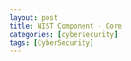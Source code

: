 ```yaml
---
layout: post
title: NIST Component - Core
categories: [cybersecurity]
tags: [CyberSecurity]
---
```


